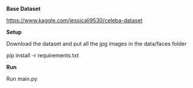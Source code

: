 **Base Dataset**

https://www.kaggle.com/jessicali9530/celeba-dataset

**Setup**

Download the dataset and put all the jpg images in the data/faces folder

pip install -r requirements.txt

**Run**

Run main.py


